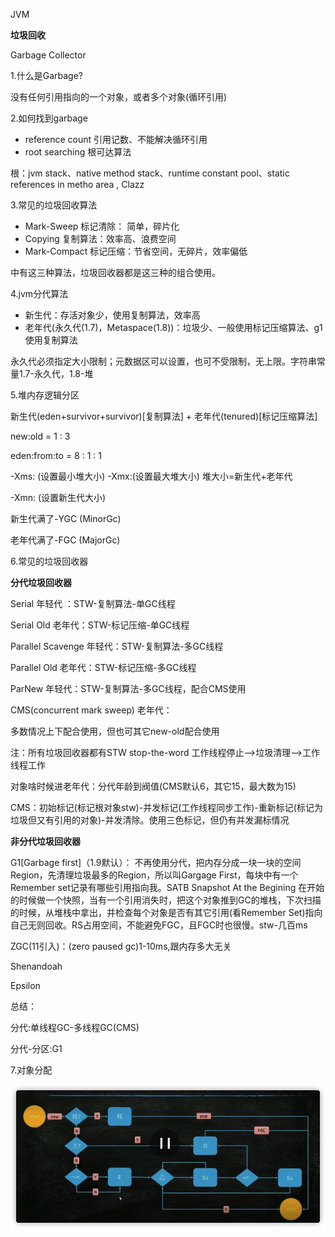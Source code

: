 JVM



**垃圾回收**

Garbage Collector

1.什么是Garbage?

没有任何引用指向的一个对象，或者多个对象(循环引用)

2.如何找到garbage

- reference count 引用记数、不能解决循环引用
- root searching 根可达算法

根：jvm stack、native method stack、runtime constant pool、static references in metho area , Clazz

3.常见的垃圾回收算法

- Mark-Sweep 标记清除：  简单，碎片化
- Copying 复制算法：效率高、浪费空间
- Mark-Compact 标记压缩：节省空间，无碎片，效率偏低

中有这三种算法，垃圾回收器都是这三种的组合使用。

4.jvm分代算法

- 新生代：存活对象少，使用复制算法，效率高
- 老年代(永久代(1.7)，Metaspace(1.8))：垃圾少、一般使用标记压缩算法、g1使用复制算法

永久代必须指定大小限制；元数据区可以设置，也可不受限制，无上限。字符串常量1.7-永久代，1.8-堆

5.堆内存逻辑分区

新生代(eden+survivor+survivor)[复制算法] + 老年代(tenured)[标记压缩算法]

new:old = 1 : 3

eden:from:to = 8 : 1 : 1

-Xms: (设置最小堆大小) -Xmx:(设置最大堆大小) 堆大小=新生代+老年代

-Xmn: (设置新生代大小)

新生代满了-YGC (MinorGc)

老年代满了-FGC (MajorGc)

6.常见的垃圾回收器

**分代垃圾回收器**

Serial 年轻代 ：STW-复制算法-单GC线程

Serial Old 老年代：STW-标记压缩-单GC线程

Parallel Scavenge 年轻代：STW-复制算法-多GC线程

Parallel Old 老年代：STW-标记压缩-多GC线程

ParNew 年轻代：STW-复制算法-多GC线程，配合CMS使用

CMS(concurrent mark sweep) 老年代：

多数情况上下配合使用，但也可其它new-old配合使用

注：所有垃圾回收器都有STW stop-the-word 工作线程停止-->垃圾清理-->工作线程工作

对象啥时候进老年代：分代年龄到阀值(CMS默认6，其它15，最大数为15)

CMS：初始标记(标记根对象stw)-并发标记(工作线程同步工作)-重新标记(标记为垃圾但又有引用的对象)-并发清除。使用三色标记，但仍有并发漏标情况

**非分代垃圾回收器**

G1[Garbage first]（1.9默认）： 不再使用分代，把内存分成一块一块的空间Region，先清理垃圾最多的Region，所以叫Gargage First，每块中有一个Remember set记录有哪些引用指向我。SATB Snapshot At the Begining 在开始的时候做一个快照，当有一个引用消失时，把这个对象推到GC的堆栈，下次扫描的时候，从堆栈中拿出，并检查每个对象是否有其它引用(看Remember Set)指向自己无则回收。RS占用空间，不能避免FGC，且FGC时也很慢。stw-几百ms

ZGC(11引入)：(zero paused gc)1-10ms,跟内存多大无关

Shenandoah

Epsilon

总结：

分代:单线程GC-多线程GC(CMS)

分代-分区:G1

7.对象分配

![](object-allock.png)

